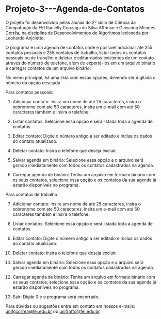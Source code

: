 # Projeto-3---Agenda-de-Contatos
O projeto foi desenvolvido pelas alunas do 2º ciclo de Ciência da Computação da FEI Ranielly Gonzaga da Silva Affonso e Giovanna Mendes Corrêa, na disciplina de Desenvolvimentos de Algoritmos lecionada por Leonardo Anjoletto.

O programa é uma agenda de contatos onde é possível adicionar até 255 contatos pessoais e 255 contatos de trabalho, listar todos os contatos pessoais ou de trabalho e deletar e editar dados existentes de um contato através do número de telefone, além de exportá-los em um arquivo binário e carregar contatos de um arquivo binário.

No menu principal, há uma lista com essas opções, devendo ser digitada o número da opção desejada.

Para contatos pessoais:
1. Adicionar contato: Insira um nome de até 25 caracteres, insira o sobrenome com ate 50 caracteres, insira um e-mail com até 50 caracteres também e insira o telefone.

2. Listar contatos: Selecione essa opção e será listada toda a agenda de contatos.

3. Editar contato: Digite o número antigo a ser editado e inclua os dados do contato atualizado.

4. Deletar contato: Insira o telefone que deseja excluir.

5. Salvar agenda em binário:  Selecione essa opção e o arquivo será gerado imediatamente com todos os contatos cadastrados na agenda.

6. Carregar agenda de binário: Tenha um arquivo em formato binário com os seus contatos, selecione essa opção e os contatos da sua agenda já estarão disponíveis no programa.

Para contatos de trabalho:

7. Adicionar contato: Insira um nome de até 25 caracteres, insira o sobrenome com ate 50 caracteres, insira um e-mail com até 50 caracteres também e insira o telefone.

8. Listar contatos: Selecione essa opção e será listada toda a agenda de contatos.

9. Editar contato: Digite o número antigo a ser editado e inclua os dados do contato atualizado.

10. Deletar contato: Insira o telefone que deseja excluir.

11. Salvar agenda em binário:  Selecione essa opção e o arquivo será gerado imediatamente com todos os contatos cadastrados na agenda.

12. Carregar agenda de binário: Tenha um arquivo em formato binário com os seus contatos, selecione essa opção e os contatos da sua agenda já estarão disponíveis no programa.

0. Sair: Digite 0 e o programa será encerrado.

Para dúvidas ou sugestões entre em contato em nossos e-mails: unifgcorrea@fei.edu.br ou unifraffo@fei.edu.br.
